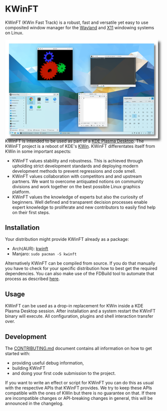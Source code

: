 <!--
SPDX-FileCopyrightText: 2023 Roman Gilg <subdiff@gmail.com>

SPDX-License-Identifier: GPL-2.0-or-later
-->

# KWinFT

KWinFT (KWin Fast Track) is a robust, fast and versatile yet
easy to use composited window manager for the
[Wayland](https://wayland.freedesktop.org/) and
[X11](https://en.wikipedia.org/wiki/X_Window_System)
windowing systems on Linux.

<p>
  <div align="center">
    <img style="float:left;box-shadow: 7px 7px 7px #666666;" src="docs/assets/desktop-screenshot.png"
         alt="KWinFT Plasma Wayland session"
         width="800">
  </div>
</p>
<br>

KWinFT is intended to be used as part of a
[KDE Plasma Desktop](https://kde.org/plasma-desktop/).
The KWinFT project is a reboot of KDE's
[KWin](https://en.wikipedia.org/wiki/KWin).
KWinFT differentates itself from KWin in some important aspects:
* KWinFT values stability and robustness.
  This is achieved through upholding strict development standards
  and deploying modern development methods to prevent regressions and code smell.
* KWinFT values collaboration with competitors and and upstream partners.
  We want to overcome antiquated notions on community divisions
  and work together on the best possible Linux graphics platform.
* KWinFT values the knowledge of experts but also the curiosity of beginners.
  Well defined and transparent decision processes enable expert knowledge to proliferate
  and new contributors to easily find help on their first steps.

## Installation
Your distribution might provide KWinFT already as a package:
  * Arch(AUR): [kwinft](https://aur.archlinux.org/packages/kwinft)
  * Manjaro: `sudo pacman -S kwinft`

Alternatively KWinFT can be compiled from source.
If you do that manually you have to check for your specific distribution
how to best get the required dependencies.
You can also make use of the FDBuild tool to automate that process as described
[here](CONTRIBUTING.md#compiling).

## Usage
KWinFT can be used as a drop-in replacement for KWin inside a KDE Plasma Desktop session.
After installation and a system restart the KWinFT binary will execute.
All configuration, plugins and shell interaction transfer over.

## Development
The [CONTRIBUTING.md](CONTRIBUTING.md) document contains all information
on how to get started with:
* providing useful debug information,
* building KWinFT
* and doing your first code submission to the project.

If you want to write an effect or script for KWinFT
you can do this as usual with the respective APIs that KWinFT provides.
We try to keep these APIs compatible with the ones of KWin
but there is no guarantee on that.
If there are incompatible changes or API-breaking changes in general,
this will be announced in the changelog.
